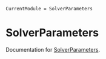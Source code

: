 ```@meta
CurrentModule = SolverParameters
```

# SolverParameters

Documentation for [SolverParameters](https://github.com/JuliaSmoothOptimizers/SolverParameters.jl).